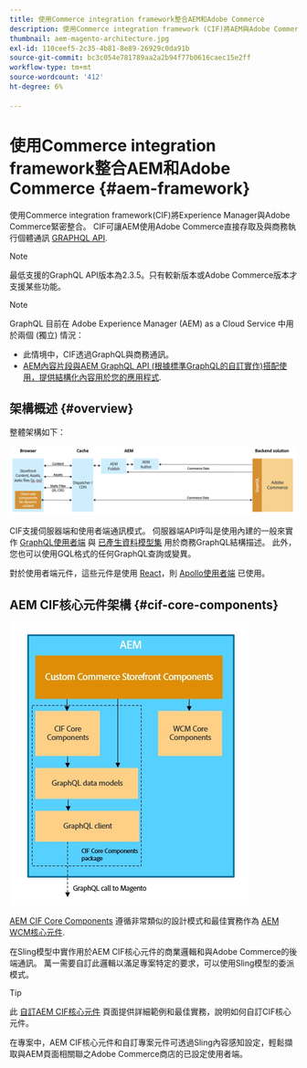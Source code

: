 ```yaml
---
title: 使用Commerce integration framework整合AEM和Adobe Commerce
description: 使用Commerce integration framework (CIF)將AEM與Adobe Commerce緊密整合。 CIF可讓AEM存取Adobe Commerce執行個體，並透過GraphQL與Adobe Commerce通訊。 它也可讓AEM作者使用產品和類別選擇器及產品主控台，來瀏覽隨選從Adobe Commerce擷取的產品和類別資料。 此外，CIF提供立即可用的店面，可加速商業專案。
thumbnail: aem-magento-architecture.jpg
exl-id: 110ceef5-2c35-4b81-8e89-26929c0da91b
source-git-commit: bc3c054e781789aa2a2b94f77b0616caec15e2ff
workflow-type: tm+mt
source-wordcount: '412'
ht-degree: 6%

---
```


# 使用Commerce integration framework整合AEM和Adobe Commerce {#aem-framework}

使用Commerce integration framework(CIF)將Experience Manager與Adobe Commerce緊密整合。 CIF可讓AEM使用Adobe Commerce直接存取及與商務執行個體通訊 [GRAPHQL API](https://devdocs.magento.com/guides/v2.4/graphql/).

>[!NOTE]
>
> 最低支援的GraphQL API版本為2.3.5。只有較新版本或Adobe Commerce版本才支援某些功能。

>[!NOTE]
>
>GraphQL 目前在 Adobe Experience Manager (AEM) as a Cloud Service 中用於兩個 (獨立) 情況：
>
>* 此情境中，CIF透過GraphQL與商務通訊。
>* [AEM內容片段與AEM GraphQL API (根據標準GraphQL的自訂實作)搭配使用，提供結構化內容用於您的應用程式](/help/headless/graphql-api/content-fragments.md).

## 架構概述 {#overview}

整體架構如下：

![CIF架構概述](../assets/AEM_Magento_Architecture.png)

CIF支援伺服器端和使用者端通訊模式。
伺服器端API呼叫是使用內建的一般來實作 [GraphQL使用者端](https://github.com/adobe/commerce-cif-graphql-client) 與 [已產生資料模型集](https://github.com/adobe/commerce-cif-magento-graphql) 用於商務GraphQL結構描述。 此外，您也可以使用GQL格式的任何GraphQL查詢或變異。

對於使用者端元件，這些元件是使用 [React](https://reactjs.org/)，則 [Apollo使用者端](https://www.apollographql.com/docs/react/) 已使用。

## AEM CIF核心元件架構 {#cif-core-components}

![AEM CIF核心元件架構](../assets/cif-component-architecture.jpg)

[AEM CIF Core Components](https://github.com/adobe/aem-core-cif-components) 遵循非常類似的設計模式和最佳實務作為 [AEM WCM核心元件](https://github.com/adobe/aem-core-wcm-components).

在Sling模型中實作用於AEM CIF核心元件的商業邏輯和與Adobe Commerce的後端通訊。 萬一需要自訂此邏輯以滿足專案特定的要求，可以使用Sling模型的委派模式。

>[!TIP]
>
>此 [自訂AEM CIF核心元件](../customizing/customize-cif-components.md) 頁面提供詳細範例和最佳實務，說明如何自訂CIF核心元件。

在專案中，AEM CIF核心元件和自訂專案元件可透過Sling內容感知設定，輕鬆擷取與AEM頁面相關聯之Adobe Commerce商店的已設定使用者端。
